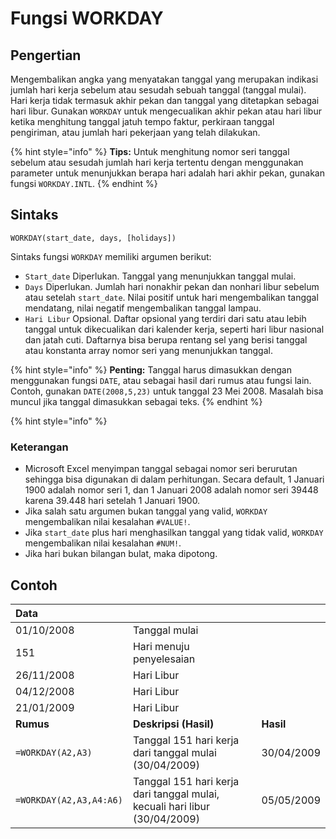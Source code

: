 # Fungsi WORKDAY

## Pengertian

Mengembalikan angka yang menyatakan tanggal yang merupakan indikasi jumlah hari kerja sebelum atau sesudah sebuah tanggal \(tanggal mulai\). Hari kerja tidak termasuk akhir pekan dan tanggal yang ditetapkan sebagai hari libur. Gunakan `WORKDAY` untuk mengecualikan akhir pekan atau hari libur ketika menghitung tanggal jatuh tempo faktur, perkiraan tanggal pengiriman, atau jumlah hari pekerjaan yang telah dilakukan.

{% hint style="info" %}
**Tips:** Untuk menghitung nomor seri tanggal sebelum atau sesudah jumlah hari kerja tertentu dengan menggunakan parameter untuk menunjukkan berapa hari adalah hari akhir pekan, gunakan fungsi `WORKDAY.INTL`.
{% endhint %}

## Sintaks

`WORKDAY(start_date, days, [holidays])`

Sintaks fungsi `WORKDAY` memiliki argumen berikut:

* `Start_date`    Diperlukan. Tanggal yang menunjukkan tanggal mulai.
* `Days`    Diperlukan. Jumlah hari nonakhir pekan dan nonhari libur sebelum atau setelah `start_date`. Nilai positif untuk hari mengembalikan tanggal mendatang, nilai negatif mengembalikan tanggal lampau.
* `Hari Libur`    Opsional. Daftar opsional yang terdiri dari satu atau lebih tanggal untuk dikecualikan dari kalender kerja, seperti hari libur nasional dan jatah cuti. Daftarnya bisa berupa rentang sel yang berisi tanggal atau konstanta array nomor seri yang menunjukkan tanggal.

{% hint style="info" %}
**Penting:** Tanggal harus dimasukkan dengan menggunakan fungsi `DATE`, atau sebagai hasil dari rumus atau fungsi lain. Contoh, gunakan `DATE(2008,5,23)` untuk tanggal 23 Mei 2008. Masalah bisa muncul jika tanggal dimasukkan sebagai teks.
{% endhint %}

{% hint style="info" %}

### Keterangan

* Microsoft Excel menyimpan tanggal sebagai nomor seri berurutan sehingga bisa digunakan di dalam perhitungan. Secara default, 1 Januari 1900 adalah nomor seri 1, dan 1 Januari 2008 adalah nomor seri 39448 karena 39.448 hari setelah 1 Januari 1900.
* Jika salah satu argumen bukan tanggal yang valid, `WORKDAY` mengembalikan nilai kesalahan `#VALUE!`.
* Jika `start_date` plus hari menghasilkan tanggal yang tidak valid, `WORKDAY` mengembalikan nilai kesalahan `#NUM!`.
* Jika hari bukan bilangan bulat, maka dipotong.

## Contoh

| **Data** |  |  |
| :--- | :--- | :--- |
| 01/10/2008 | Tanggal mulai |  |
| 151 | Hari menuju penyelesaian |  |
| 26/11/2008 | Hari Libur |  |
| 04/12/2008 | Hari Libur |  |
| 21/01/2009 | Hari Libur |  |
| **Rumus** | **Deskripsi \(Hasil\)** | **Hasil** |
| `=WORKDAY(A2,A3)` | Tanggal 151 hari kerja dari tanggal mulai \(30/04/2009\) | 30/04/2009 |
| `=WORKDAY(A2,A3,A4:A6)` | Tanggal 151 hari kerja dari tanggal mulai, kecuali hari libur \(30/04/2009\) | 05/05/2009 |

